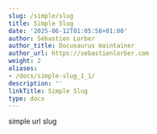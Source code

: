 ```yaml
---
slug: /simple/slug
title: Simple Slug
date: '2025-06-12T01:05:58+01:00'
author: Sébastien Lorber
author_title: Docusaurus maintainer
author_url: https://sebastienlorber.com
weight: 2
aliases:
- /docs/simple-slug_1_1/
description: ''
linkTitle: Simple Slug
type: docs
---
```


simple url slug
